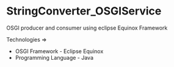 # StringConverter_OSGIService
OSGI producer and consumer using eclipse Equinox Framework

Technologies => 
* OSGI Framework - Eclipse Equinox 
* Programming Language - Java
